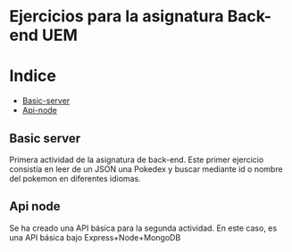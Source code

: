 # Ejercicios para la asignatura Back-end UEM

# Indice

- [Basic-server](#basic-server)
- [Api-node](#api-node)

## Basic server

Primera actividad de la asignatura de back-end. Este primer ejercicio consistía en leer de un JSON una Pokedex y buscar mediante id o nombre del pokemon en diferentes idiomas.

## Api node

Se ha creado una API básica para la segunda actividad. En este caso, es una API básica bajo Express+Node+MongoDB

